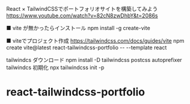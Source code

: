 React × TailwindCSSでポートフォリオサイトを構築してみよう
https://www.youtube.com/watch?v=82cN8zwDhbY&t=2086s

■ vite が無かったらインストール
  npm install -g create-vite

■ viteでプロジェクト作成 https://tailwindcss.com/docs/guides/vite
  npm create vite@latest react-tailwindcss-portfolio -- --template react

  tailwindcs ダウンロード
    npm install -D tailwindcss postcss autoprefixer
  tailwindcs 初期化
    npx tailwindcss init -p


# react-tailwindcss-portfolio
